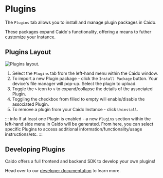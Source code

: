 # Plugins

The `Plugins` tab allows you to install and manage plugin packages in Caido.

These packages expand Caido's functionality, offering a means to futher customize your Instance.

## Plugins Layout

<img alt="Plugins layout." src="/_images/plugin_layout.png">

1. Select the `Plugins` tab from the left-hand menu within the Caido window.
2. To import a new Plugin package - click the `Install Package` button. Your device's file manager will pop-up. Select the plugin to upload.
3. Toggle the `>` icon to `∨` to expand/collapse the details of the associated Plugin.
4. Toggling the checkbox from filled to empty will enable/disable the associated Plugin.
5. To remove a plugin from your Caido Instance - click `Uninstall`.

::: info
If at least one Plugin is enabled - a new `Plugins` section within the left-hand side menu in Caido will be generated. From here, you can select specific Plugins to access additional information/functionality/usage instructions/etc.
:::

## Developing Plugins

Caido offers a full frontend and backend SDK to develop your own plugins!

Head over to our [developer documentation](https://developer.caido.io) to learn more.
